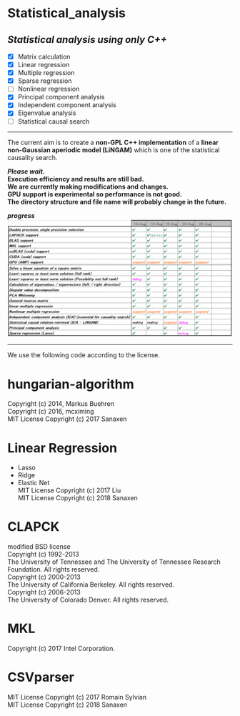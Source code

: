 # Statistical_analysis

## *Statistical analysis using only C++*

- [x] Matrix calculation
- [x] Linear regression
- [x] Multiple regression
- [x] Sparse regression
- [ ] Nonlinear regression
- [x] Principal component analysis
- [x] Independent component analysis
- [x] Eigenvalue analysis
- [ ] Statistical causal search

----
The current aim is to create a **non-GPL C++ implementation** of a **linear non-Gaussian aperiodic model (LiNGAM)** which is one of the statistical causality search.

***Please wait.***  
**Execution efficiency and results are still bad.**  
**We are currently making modifications and changes.**  
**GPU support is experimental so performance is not good.**  
**The directory structure and file name will probably change in the future.**  

***progress***
<img src="https://github.com/Sanaxen/Statistical_analysis/blob/master/images/progress.png"/> 

----
We use the following code according to the license.


# hungarian-algorithm
Copyright (c) 2014, Markus Buehren  
Copyright (c) 2016, mcximing  
MIT License Copyright (c) 2017 Sanaxen 

# Linear Regression
* Lasso 
* Ridge 
* Elastic Net  
MIT License Copyright (c) 2017 Liu  
MIT License Copyright (c) 2018 Sanaxen

# CLAPCK  
modified BSD license  
Copyright (c) 1992-2013  
The University of Tennessee and The University of Tennessee Research Foundation.  All rights reserved.  
Copyright (c) 2000-2013  
The University of California Berkeley. All rights reserved.  
Copyright (c) 2006-2013  
The University of Colorado Denver.  All rights reserved. 

# MKL
Copyright (c) 2017 Intel Corporation.

# CSVparser
MIT License Copyright (c) 2017 Romain Sylvian  
MIT License Copyright (c) 2018 Sanaxen


